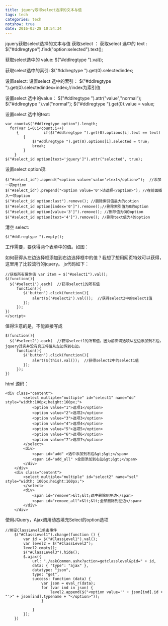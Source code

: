```yaml
---
title: jquery取得select选择的文本与值 
tags: tech
categories: tech
notshow: true
date: 2016-03-28 10:54:34
---
```


jquery获取select选择的文本与值
获取select ：
获取select 选中的 text :
    $("#ddlregtype").find("option:selected").text();

获取select选中的 value:
    $("#ddlregtype ").val();

获取select选中的索引:
    $("#ddlregtype ").get(0).selectedindex;

设置select:
设置select 选中的索引：
    $("#ddlregtype ").get(0).selectedindex=index;//index为索引值

设置select 选中的value：
    $("#ddlregtype ").attr("value","normal“);
    $("#ddlregtype ").val("normal");
    $("#ddlregtype ").get(0).value = value;

设置select 选中的text:

    var count=$("#ddlregtype option").length;
      for(var i=0;i<count;i++)
         {           if($("#ddlregtype ").get(0).options[i].text == text)
            {
                $("#ddlregtype ").get(0).options[i].selected = true;
                break;
            }
        }
    $("#select_id option[text='jquery']").attr("selected", true);

设置select option项:

    $("#select_id").append("<option value='value'>text</option>");  //添加一项option
    $("#select_id").prepend("<option value='0'>请选择</option>"); //在前面插入一项option
    $("#select_id option:last").remove(); //删除索引值最大的option
    $("#select_id option[index='0']").remove();//删除索引值为0的option
    $("#select_id option[value='3']").remove(); //删除值为3的option
    $("#select_id option[text='4']").remove(); //删除text值为4的option

清空 select:

    $("#ddlregtype ").empty();

工作需要，要获得两个表单中的值。如图：

如何获得从左边选择框添加到右边选择框中的值？我想了想用网页特效可以获得，这里用了比较流行的jquery。
js代码如下：

    //获取所有属性值 var item = $("#select1").val();
    $(function(){
      $('#select1').each(  //获得select1的所有值
         function(){
            $('button').click(function(){
                alert($('#select2').val());  //获得select2中的select1值
            });
         });
    })
    </script>

值得注意的是，不能直接写成

    $(function(){
      $('#select2').each(  //获得select1的所有值，因为前面讲选项从左边添加到右边，jquery其实并没有真正将值从左边传到右边。
         function(){
            $('button').click(function(){
                alert($(this).val());  //获得select2中的select1值
            });
         });
    })

html 源码：

	<div class="centent">
	        <select multiple="multiple" id="select1" name="dd" style="width:100px;height:160px;">
	            <option value="1">选项1</option>
	            <option value="2">选项2</option>
	            <option value="3">选项3</option>
	            <option value="4">选项4</option>
	            <option value="5">选项5</option>
	            <option value="6">选项6</option>
	            <option value="7">选项7</option>
	        </select>
	        <div>
	            <span id="add" >选中添加到右边&gt;&gt;</span>
	            <span id="add_all" >全部添加到右边&gt;&gt;</span>
	        </div>
	    </div>
	    <div class="centent">
	        <select multiple="multiple" id="select2" name="sel" style="width: 100px;height:160px;">
	        </select>
	        <div>
	            <span id="remove">&lt;&lt;选中删除到左边</span>
	            <span id="remove_all">&lt;&lt;全部删除到左边</span>
	        </div>
	    </div>

使用JQuery，Ajax调用动态填充Select的option选项

    //绑定ClassLevel1单击事件
        $("#ClassLevel1").change(function () {
            var id = $("#ClassLevel1").val();
            var level2 = $("#ClassLevel2");
            level2.empty();
            $("#ClassLevel3").hide();
            $.ajax({
                url: "./askCommon.ashx?action=getclasslevel&pid=" + id,
                data: { "type": "ajax" },
                datatype: "json",
                type: "get",
                success: function (data) {
                    var json = eval_r(data);
                    for (var ind in json) {
                        level2.append($("<option value='" + json[ind].id + "'>" + json[ind].typename + "</option>"));
                    }
    
                }
            });
        })
